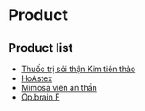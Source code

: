 # Product
## Product list
* [Thuốc trị sỏi thận Kim tiền thảo](./ktt.md)
* [HoAstex](./hoastex.md)
* [Mimosa viên an thần](./mimosa.md)
* [Op.brain F](./op.brain.md)